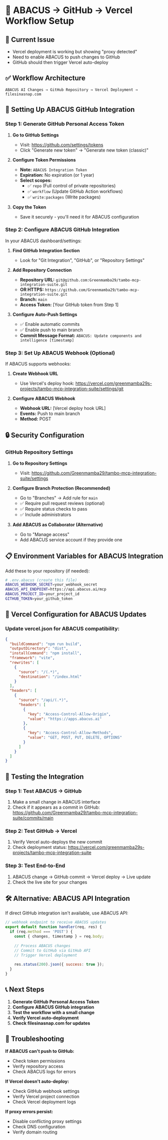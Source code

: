 # 🔄 ABACUS → GitHub → Vercel Workflow Setup

## 🎯 Current Issue
- Vercel deployment is working but showing "proxy detected" 
- Need to enable ABACUS to push changes to GitHub
- GitHub should then trigger Vercel auto-deploy

## ✅ Workflow Architecture

```
ABACUS AI Changes → GitHub Repository → Vercel Deployment → filesinasnap.com
```

## 🔧 Setting Up ABACUS GitHub Integration

### Step 1: Generate GitHub Personal Access Token

1. **Go to GitHub Settings**
   - Visit: https://github.com/settings/tokens
   - Click "Generate new token" → "Generate new token (classic)"

2. **Configure Token Permissions**
   - **Note:** `ABACUS Integration Token`
   - **Expiration:** No expiration (or 1 year)
   - **Select scopes:**
     - ✅ `repo` (Full control of private repositories)
     - ✅ `workflow` (Update GitHub Action workflows)
     - ✅ `write:packages` (Write packages)

3. **Copy the Token**
   - Save it securely - you'll need it for ABACUS configuration

### Step 2: Configure ABACUS GitHub Integration

In your ABACUS dashboard/settings:

1. **Find GitHub Integration Section**
   - Look for "Git Integration", "GitHub", or "Repository Settings"

2. **Add Repository Connection**
   - **Repository URL:** `git@github.com:Greenmamba29/tambo-mcp-integration-suite.git`
   - **OR HTTPS:** `https://github.com/Greenmamba29/tambo-mcp-integration-suite.git`
   - **Branch:** `main`
   - **Access Token:** [Your GitHub token from Step 1]

3. **Configure Auto-Push Settings**
   - ✅ Enable automatic commits
   - ✅ Enable push to main branch
   - **Commit Message Format:** `ABACUS: Update components and intelligence [timestamp]`

### Step 3: Set Up ABACUS Webhook (Optional)

If ABACUS supports webhooks:

1. **Create Webhook URL**
   - Use Vercel's deploy hook: https://vercel.com/greenmamba29s-projects/tambo-mcp-integration-suite/settings/git

2. **Configure ABACUS Webhook**
   - **Webhook URL:** [Vercel deploy hook URL]
   - **Events:** Push to main branch
   - **Method:** POST

## 🔒 Security Configuration

### GitHub Repository Settings

1. **Go to Repository Settings**
   - Visit: https://github.com/Greenmamba29/tambo-mcp-integration-suite/settings

2. **Configure Branch Protection (Recommended)**
   - Go to "Branches" → Add rule for `main`
   - ✅ Require pull request reviews (optional)
   - ✅ Require status checks to pass
   - ✅ Include administrators

3. **Add ABACUS as Collaborator (Alternative)**
   - Go to "Manage access"
   - Add ABACUS service account if they provide one

## 📋 Environment Variables for ABACUS Integration

Add these to your repository (if needed):

```bash
# .env.abacus (create this file)
ABACUS_WEBHOOK_SECRET=your_webhook_secret
ABACUS_API_ENDPOINT=https://api.abacus.ai/mcp
ABACUS_PROJECT_ID=your_project_id
GITHUB_TOKEN=your_github_token
```

## 🚀 Vercel Configuration for ABACUS Updates

### Update vercel.json for ABACUS compatibility:

```json
{
  "buildCommand": "npm run build",
  "outputDirectory": "dist",
  "installCommand": "npm install",
  "framework": "vite",
  "rewrites": [
    {
      "source": "/(.*)",
      "destination": "/index.html"
    }
  ],
  "headers": [
    {
      "source": "/api/(.*)",
      "headers": [
        {
          "key": "Access-Control-Allow-Origin",
          "value": "https://apps.abacus.ai"
        },
        {
          "key": "Access-Control-Allow-Methods",
          "value": "GET, POST, PUT, DELETE, OPTIONS"
        }
      ]
    }
  ]
}
```

## 🔄 Testing the Integration

### Step 1: Test ABACUS → GitHub
1. Make a small change in ABACUS interface
2. Check if it appears as a commit in GitHub: https://github.com/Greenmamba29/tambo-mcp-integration-suite/commits/main

### Step 2: Test GitHub → Vercel
1. Verify Vercel auto-deploys the new commit
2. Check deployment status: https://vercel.com/greenmamba29s-projects/tambo-mcp-integration-suite

### Step 3: Test End-to-End
1. ABACUS change → GitHub commit → Vercel deploy → Live update
2. Check the live site for your changes

## 🛠️ Alternative: ABACUS API Integration

If direct GitHub integration isn't available, use ABACUS API:

```javascript
// webhook endpoint to receive ABACUS updates
export default function handler(req, res) {
  if (req.method === 'POST') {
    const { changes, timestamp } = req.body;
    
    // Process ABACUS changes
    // Commit to GitHub via GitHub API
    // Trigger Vercel deployment
    
    res.status(200).json({ success: true });
  }
}
```

## 📞 Next Steps

1. **Generate GitHub Personal Access Token**
2. **Configure ABACUS GitHub integration**
3. **Test the workflow with a small change**
4. **Verify Vercel auto-deployment**
5. **Check filesinasnap.com for updates**

## 🔧 Troubleshooting

**If ABACUS can't push to GitHub:**
- Check token permissions
- Verify repository access
- Check ABACUS logs for errors

**If Vercel doesn't auto-deploy:**
- Check GitHub webhook settings
- Verify Vercel project connection
- Check Vercel deployment logs

**If proxy errors persist:**
- Disable conflicting proxy settings
- Check DNS configuration
- Verify domain routing

